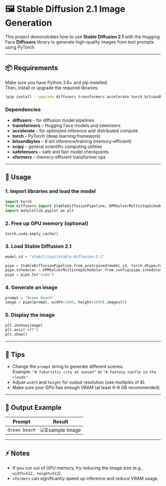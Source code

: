# 🖼️ Stable Diffusion 2.1 Image Generation

This project demonstrates how to use **Stable Diffusion 2.1** with the Hugging Face **Diffusers** library to generate high-quality images from text prompts using PyTorch.

---

## 📦 Requirements

Make sure you have Python 3.8+ and pip installed.  
Then, install or upgrade the required libraries:

```bash
!pip install --upgrade diffusers transformers accelerate torch bitsandbytes scipy safetensors xformers
```

### Dependencies
- **diffusers** – for diffusion model pipelines  
- **transformers** – Hugging Face models and tokenizers  
- **accelerate** – for optimized inference and distributed compute  
- **torch** – PyTorch (deep learning framework)  
- **bitsandbytes** – 8-bit inference/training (memory-efficient)  
- **scipy** – general scientific computing utilities  
- **safetensors** – safe and fast model checkpoints  
- **xformers** – memory-efficient transformer ops  

---

## 🚀 Usage

### 1. Import libraries and load the model
```python
import torch
from diffusers import StableDiffusionPipeline, DPMSolverMultistepScheduler
import matplotlib.pyplot as plt
```

### 2. Free up GPU memory (optional)
```python
torch.cuda.empty_cache()
```

### 3. Load Stable Diffusion 2.1
```python
model_id = "stabilityai/stable-diffusion-2-1"

pipe = StableDiffusionPipeline.from_pretrained(model_id, torch_dtype=torch.float16)
pipe.scheduler = DPMSolverMultistepScheduler.from_config(pipe.scheduler.config)
pipe = pipe.to("cuda")
```

### 4. Generate an image
```python
prompt = "Ocean beach"
image = pipe(prompt, width=1000, height=1000).images[0]
```

### 5. Display the image
```python
plt.imshow(image)
plt.axis('off')
plt.show()
```

---

## 🧠 Tips

- Change the `prompt` string to generate different scenes.  
  Example: `"A futuristic city at sunset"` or `"A fantasy castle in the clouds"`.  
- Adjust `width` and `height` for output resolution (use multiples of 8).  
- Make sure your GPU has enough VRAM (at least 6–8 GB recommended).  

---

## 💾 Output Example

| Prompt | Result |
|--------|---------|
| `Ocean beach` | ![Example Image](example.png) |

---

## ⚡ Notes

- If you run out of GPU memory, try reducing the image size (e.g., `width=512, height=512`).  
- `xformers` can significantly speed up inference and reduce VRAM usage.  
